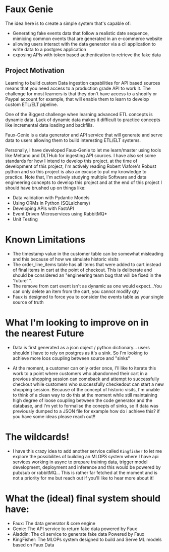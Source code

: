 # Faux Genie

The idea here is to create a simple system that's capable of:

- Generating fake events data that follow a realistic date sequence, mimicing common events that are generated in an e-commerce website
- allowing users interact with the data generator via a cli application to write data to a postgres application
- exposing APIs with token based authentication to retrieve the fake data

## Project Motivation
Learning to build custom Data ingestion capabilities for API based sources means that you need access to a production grade API to work it. The challenge for most learners is that they don't have access to a shopify or Paypal account for example, that will enable them to learn to develop custom ETL/ELT pipeline.

One of the Biggest challenge when learning advanced ETL concepts is dynamic data. Lack of dynamic data makes it difficult to practice concepts like incremental data loading and backfills.

Faux-Genie is a data generator and API service that will generate and serve data to users allowing them to build interesting ETL/ELT systems.

Personally, I have developed Faux-Genie to let me learn/master using tools like Meltano and DLTHub for ingesting API sources. I have also set some standards for how I intend to develop this project. at the time of development of this project, I'm actively reading Robert Viafore's Robust python and so this project is also an excuse to put my knowledge to practice. Note that, I'm actively studying multiple Software and data engineering concepts to develop this project and at the end of this project I should have brushed up on things like:

- Data validation with Pydantic Models
- Using ORMs in Python (SQLalchemy)
- Developing APIs with FastAPI
- Event Driven Microservices using RabbitMQ*
- Unit Testing


# Known Limitations

- The timestamp value in the customer table can be somewhat misleading and this because of how we simulate historic visits
- The order_line_items table has all items that were added to cart instead of final items in cart at the point of checkout. This is deliberate and should be considered an "engineering team bug that will be fixed in the 'future' ".
- The remove from cart event isn't as dynamic as one would expect...You can only delete an item from the cart, you cannot modify qty
- Faux is designed to force you to consider the events table as your single source of truth

# What I'm looking to improve on in the nearest Future
- Data is first generated as a json object / python dictionary... users shouldn't have to rely on postgres as it's a sink. So I'm looking to achieve more loos coupling between source and "sinks"

- At the moment, a customer can only order once, I'll like to iterate this work to a point where customers who abandonned their cart in a previous shopping session can comeback and attempt to successfully checkout while customers who successfully checkedout can start a new shopping session. Because of the concept of historic visits, I'm unable to think of a clean way to do this at the moment while still maintaining high degree of loose coupling between the code generator and the database, and I'm yet to formalise the conepts of sinks, so if data was previously dumped to a JSON file for example how do i achieve this? if you have some ideas please reach out!!


# The wildcards!

- I have this crazy idea to add another service called `Kingfisher` to let me explore the possibilites of building an MLOPS system where I have api services working in async to prepare training data, trigger model development, deployment and inference and this would be powered by pub/sub or rabbitMQ... This is rather far fetched at the moment and is not a priority for me but reach out if you'll like to hear more about it!


# What the (ideal) final system should have:

- Faux: The data generator & core engine
- Genie: The API service to return fake data powered by Faux
- Aladdin: The cli service to generate fake data Powered by Faux
- KingFisher: The MLOPs system designed to build and Serve ML models based on Faux Data
